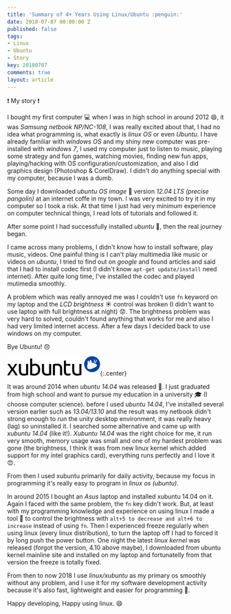 ```yaml
---
title: 'Summary of 4+ Years Using Linux/Ubuntu :penguin:'
date: 2018-07-07 00:00:00 Z
published: false
tags:
- Linux
- Ubuntu
- Story
key: 20180707
comments: true
layout: article
---
```


:exclamation: My story :exclamation:

I bought my first computer :computer: when I was in high school in around 2012 :smile:, it was *Samsung netbook NP/NC-108*, I was really excited about that, I had no idea what programming is, what exactly is *linux OS* or even *Ubuntu*. I have already familiar with *windows OS* and my shiny new computer was pre-installed with *windows 7*, I used my computer just to listen to music, playing some strategy and fun games, watching movies, finding new fun apps, playing/hacking with OS configuration/customization, and also I did graphics design (Photoshop & CorelDraw). I didn't do anything special with my computer, because I was a dumb.

<!--more-->

Some day I downloaded *ubuntu OS image* :dvd: version *12.04 LTS (precise pangolin)* at an internet coffe in my town. I was very excited to try it in my computer so I took a risk. At that time I just had very minimum experience on computer technical things, I read lots of tutorials and followed it.

After some point I had successfully installed *ubuntu* :tada:, then the real journey began.

I came across many problems, I didn't know how to install software, play music, videos. One painful thing is I can't play multimedia like music or videos on *ubuntu*, I tried to find out on *google* and found articles and said that I had to install codec first (I didn't know `apt-get update/install` need internet). After quite long time, I've installed the codec and played mutimedia smoothly.

A problem which was really annoyed me was I couldn't use `fn` keyword on my laptop and the *LCD brightness* :sunny: control was broken (I didn't want to use laptop with full brightness at night) :worried:.
The brightness problem was very hard to solved, couldn't found anything that works for me and also I had very limited internet access. After a few days I decided back to use windows on my computer.

Bye Ubuntu! :disappointed:

![xubuntu logo](/assets/images/xubuntu-logo-45.png){:.center}

It was around 2014 when *ubuntu 14.04* was released :tada:. I just graduated from high school and want to pursue my education in a university :mortar_board: (I choose computer science). before I used *ubuntu 14.04*, I've installed several version earlier such as *13.04/13.10* and the result was my netbook didn't strong enough to run the unity desktop environment, it was really heavy (lag) so uninstalled it.
I searched some alternative and came up with *xubuntu 14.04* (like it!).
*Xubuntu 14.04* was the right choice for me, it run very smooth, memory usage was small and one of my hardest problem was gone (the brightness, I think it was from new linux kernel which added support for my intel graphics card), everything runs perfectly and I love it :heart_eyes:.

From then I used xubuntu primarily for daily activity, because my focus in programming it's really easy to program in *linux os (ubuntu)*.

In around 2015 I bought an *Asus* laptop and installed xubuntu 14.04 on it.
Again I faced with the same problem, the `fn` key didn't work. But, at least with my programming knowledge and experience on using linux I made a tool :hammer: to control the brightness with `alt+5 to decrease and alt+6 to increase` instead of using `fn`.
Then I experienced freeze regularly when using linux (every linux distribution), to turn the laptop off I had to forced it by long push the power button.
One night the latest *linux kernel* was released (forgot the version, 4.10 above maybe), I downloaded from ubuntu kernel mainline site and installed on my laptop and fortunatelly from that version the freeze is totally fixed.

From then to now 2018 I use *linux/xubuntu* as my primary os smoothly without any problem, and I use it for my software development activity because it's also fast, lightweight and easier for programming :tada:.

Happy developing, Happy using linux. :smile: